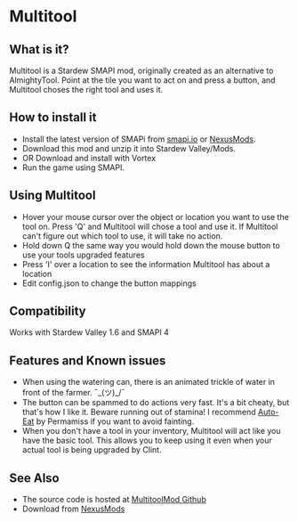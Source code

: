 # Multitool
## What is it?
Multitool is a Stardew SMAPI mod, originally created as an alternative to AlmightyTool. Point at the tile you want to act on and press a button, and Multitool choses the right tool and uses it.

## How to install it
   * Install the latest version of SMAPi from [smapi.io](https://smapi.io) or [NexusMods](https://www.nexusmods.com/stardewvalley/mods/2400).
   * Download this mod and unzip it into Stardew Valley/Mods.
   * OR Download and install with Vortex
   * Run the game using SMAPI.

## Using Multitool
   * Hover your mouse cursor over the object or location you want to use the tool on. Press 'Q' and Multitool will chose a tool and use it.  If Multitool can't figure out which tool to use, it will take no action.
   * Hold down Q the same way you would hold down the mouse button to use your tools upgraded features
   * Press 'I' over a location to see the information Multitool has about a location
   * Edit config.json to change the button mappings

## Compatibility
Works with Stardew Valley 1.6 and SMAPI 4

## Features and Known issues
   * When using the watering can, there is an animated trickle of water in front of the farmer. ¯\_(ツ)_/¯
   * The button can be spammed to do actions very fast.  It's a bit cheaty, but that's how I like it.  Beware running out of stamina!  I recommend [Auto-Eat](https://www.nexusmods.com/stardewvalley/mods/643) by Permamiss if you want to avoid fainting.
   * When you don't have a tool in your inventory, Multitool will act like you have the basic tool. This allows you to keep using it even when your actual tool is being upgraded by Clint.

## See Also
   * The source code is hosted at [MultitoolMod Github](https://github.com/miome/MultitoolMod)
   * Download from [NexusMods](https://www.nexusmods.com/stardewvalley/mods/2546/)
